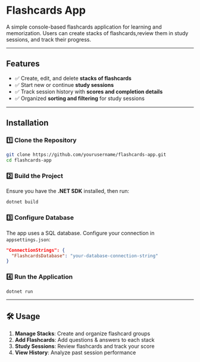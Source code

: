 
Flashcards App
==============

A simple console-based flashcards application for learning and memorization. 
Users can create stacks of flashcards,review them in study sessions, 
and track their progress.

---

## Features

- ✅ Create, edit, and delete **stacks of flashcards**
- ✅ Start new or continue **study sessions**
- ✅ Track session history with **scores and completion details**
- ✅ Organized **sorting and filtering** for study sessions  

---

## Installation

### 1️⃣ Clone the Repository

```sh
git clone https://github.com/yourusername/flashcards-app.git
cd flashcards-app
```

### 2️⃣ Build the Project

Ensure you have the **.NET SDK** installed, then run:

```sh
dotnet build
```

### 3️⃣ Configure Database

The app uses a SQL database. Configure your connection in `appsettings.json`:

```json
"ConnectionStrings": {
  "FlashcardsDatabase": "your-database-connection-string"
}
```

### 4️⃣ Run the Application

```sh
dotnet run
```

---

## 🛠 Usage

1. **Manage Stacks**: Create and organize flashcard groups  
2. **Add Flashcards**: Add questions & answers to each stack  
3. **Study Sessions**: Review flashcards and track your score  
4. **View History**: Analyze past session performance  
